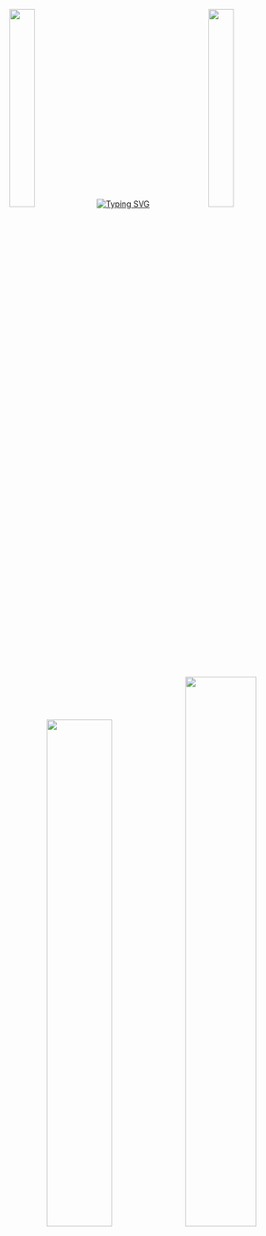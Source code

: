 <p>
<img src="https://user-images.githubusercontent.com/78869471/227024924-47c21541-b520-498e-bfb6-565803bbb772.gif" width="30%" style="display:inline;">
  <a href="https://git.io/typing-svg"><img src="https://readme-typing-svg.herokuapp.com?font=Fira+Code&pause=1000&size=30&color=F7E6B2FF&center=true&vCenter=true&width=250&lines=Filip+Cvetanov" alt="Typing SVG" /></a>
<img align="right" src="https://user-images.githubusercontent.com/78869471/227028265-c656f3f5-9987-4ec4-97c1-d6a0aef87482.gif" width="30%" style="display:inline;">
    </p>

<p align="center">
    <a href="https://leetcode.com/cvet-anov/"><img width="48%" src="https://leetcode.card.workers.dev/cvet-anov?theme=dark&font=baloo&extension=null"></a>
    <a href="https://github.com/cvet-anov"><img width="50%" src="https://acedev003-readme-stats.vercel.app/api/top-langs/?username=cvet-anov&theme=dark&hide=html,css,cmake&layout=compact&langs_count=5&bg_color=101010&hide_title=true"></a>
</p>

